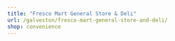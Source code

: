 ```yaml
---
title: "Fresco Mart General Store & Deli"
url: /galveston/fresco-mart-general-store-and-deli/
shop: convenience
---
```

